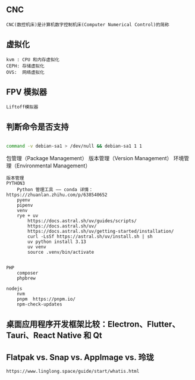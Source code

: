 ## CNC

    CNC(数控机床)是计算机数字控制机床(Computer Numerical Control)的简称

## 虚拟化

    kvm : CPU 和内存虚拟化
    CEPH: 存储虚拟化
    OVS:  网络虚拟化

## FPV 模拟器

    Liftoff模拟器

## 判断命令是否支持

```bash

command -v debian-sa1 > /dev/null && debian-sa1 1 1

```

包管理（Package Management）
版本管理（Version Management）
环境管理（Environmental Management）

```text
版本管理
PYTHON3
    Python 管理工具 —— conda 详情： https://zhuanlan.zhihu.com/p/638540652
    pyenv
    pipenv
    venv
    rye + uv
        https://docs.astral.sh/uv/guides/scripts/
        https://docs.astral.sh/uv/
        https://docs.astral.sh/uv/getting-started/installation/
        curl -LsSf https://astral.sh/uv/install.sh | sh
        uv python install 3.13
        uv venv
        source .venv/bin/activate


PHP
    composer
    phpbrew

nodejs
    nvm
    pnpm  https://pnpm.io/
    npm-check-updates

```

## 桌面应用程序开发框架比较：Electron、Flutter、Tauri、React Native 和 Qt

## Flatpak vs. Snap vs. AppImage vs. 玲珑

    https://www.linglong.space/guide/start/whatis.html
